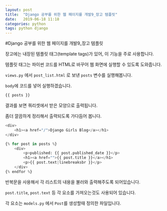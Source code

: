 ```yaml
---
layout: post
title:  "Django 공부를 위한 웹 페이지를 개발9_장고 템플릿"
date:   2019-06-18 11:18
categories: python
tags: python django
---
```


#Django 공부를 위한 웹 페이지를 개발9_장고 템플릿

장고에는 내장된 템플릿 태그(template tags)가 있어, 이 기능을 주로 사용합니다.

템플릿 태그는 파이썬 코드를 HTML로 바꾸어 웹 화면에 실행할 수 있도록 도와줍니다.

`views.py` 에서 `post_list.html` 로 보낸 `posts` 변수를 실행해봅니다.

`body`에 코드를 넣어 실행하겠습니다.

```python
{{ posts }}
```

결과를 보면 쿼리셋에서 받은 모양으로 출력됩니다.

좀더 깔끔하게 정리해서 출력되도록 가다듬어 봅니다.

```python
<div>
    <h1><a href="/">Django Girls Blog</a></h1>
</div>

{% for post in posts %}
    <div>
        <p>published: {{ post.published_date }}</p>
        <h1><a href="">{{ post.title }}</a></h1>
        <p>{{ post.text|linebreaksbr }}</p>
    </div>
{% endfor %}
```

반복문을 사용해서 각 리스트의 내용을 불러와 출력해주도록 되어있습니다.

`post.title`, `post.text` 등 각 요소를 가져오는것도 사용되어 있습니다.

각 요소는 `models.py` 에서 `Post`를 생성할때 정의한 파일입니다.

